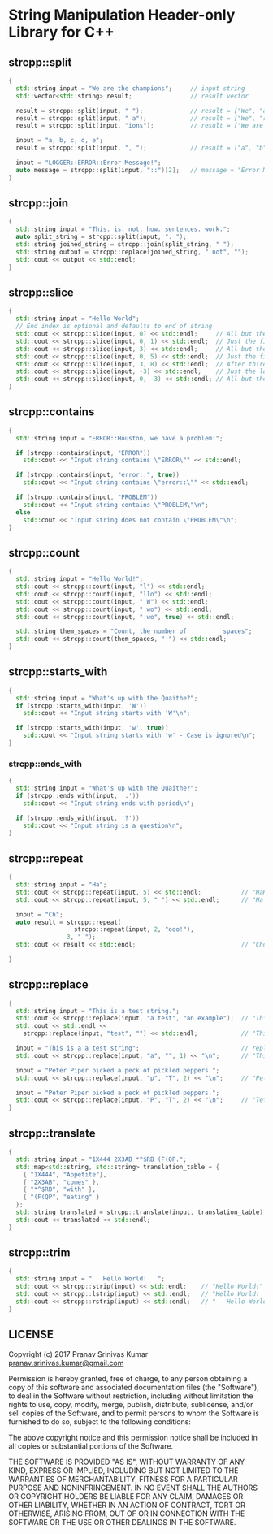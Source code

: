 # String Manipulation Header-only Library for C++

## strcpp::split

```cpp
{
  std::string input = "We are the champions";     // input string
  std::vector<std::string> result;                // result vector

  result = strcpp::split(input, " ");             // result = ["We", "are", "the", "champions"]
  result = strcpp::split(input, " a");            // result = ["We", "re the champions"]
  result = strcpp::split(input, "ions");          // result = ["We are the champ"]

  input = "a, b, c, d, e";
  result = strcpp::split(input, ", ");            // result = ["a", "b", "c", "d", "e"]

  input = "LOGGER::ERROR::Error Message!";
  auto message = strcpp::split(input, "::")[2];   // message = "Error Message!"
}
```

## strcpp::join

```cpp
{
  std::string input = "This. is. not. how. sentences. work.";            // wow such a sentence
  auto split_string = strcpp::split(input, ". ");                        // split using period
  std::string joined_string = strcpp::join(split_string, " ");           // join result of split
  std::string output = strcpp::replace(joined_string, " not", "");       // remove the word 'not'
  std::cout << output << std::endl;
}
```

## strcpp::slice

```cpp
{
  std::string input = "Hello World";
  // End index is optional and defaults to end of string
  std::cout << strcpp::slice(input, 0) << std::endl;     // All but the first zero characters  - "Hello World"
  std::cout << strcpp::slice(input, 0, 1) << std::endl;  // Just the first character           - "H"
  std::cout << strcpp::slice(input, 3) << std::endl;     // All but the first three characters - "lo World"
  std::cout << strcpp::slice(input, 0, 5) << std::endl;  // Just the first five characters     - "Hello"
  std::cout << strcpp::slice(input, 3, 8) << std::endl;  // After third till eigth character   - "lo Wo"
  std::cout << strcpp::slice(input, -3) << std::endl;    // Just the last three characters     - "rld"
  std::cout << strcpp::slice(input, 0, -3) << std::endl; // All but the last three characters  - "Hello Wo"
}
```

## strcpp::contains
```cpp
{
  std::string input = "ERROR::Houston, we have a problem!";

  if (strcpp::contains(input, "ERROR"))                                 // containment check - case sensitive
    std::cout << "Input string contains \"ERROR\"" << std::endl;        // check returns true and prints message

  if (strcpp::contains(input, "error::", true))                         // containment check - ignore case
    std::cout << "Input string contains \"error::\"" << std::endl;      // check returns true and prints message

  if (strcpp::contains(input, "PROBLEM"))                               // containment check - ignore case
    std::cout << "Input string contains \"PROBLEM\"\n";
  else
    std::cout << "Input string does not contain \"PROBLEM\"\n";         // check returns false and prints message
}
```

## strcpp::count

```cpp
{
  std::string input = "Hello World!";
  std::cout << strcpp::count(input, "l") << std::endl;                  // prints 3
  std::cout << strcpp::count(input, "llo") << std::endl;                // prints 1
  std::cout << strcpp::count(input, " W") << std::endl;                 // prints 1
  std::cout << strcpp::count(input, " wo") << std::endl;                // prints 0
  std::cout << strcpp::count(input, " wo", true) << std::endl;          // prints 1 - ignores case

  std::string them_spaces = "Count, the number of          spaces";
  std::cout << strcpp::count(them_spaces, " ") << std::endl;            // prints 13
}
```

## strcpp::starts_with

```cpp
{
  std::string input = "What's up with the Quaithe?";
  if (strcpp::starts_with(input, 'W'))
    std::cout << "Input string starts with 'W'\n";                     // check returns true and prints message

  if (strcpp::starts_with(input, 'w', true))
    std::cout << "Input string starts with 'w' - Case is ignored\n";   // check returns true and prints message
}
```

### strcpp::ends_with

```cpp
{
  std::string input = "What's up with the Quaithe?";
  if (strcpp::ends_with(input, '.'))                                   // check returns false
    std::cout << "Input string ends with period\n";

  if (strcpp::ends_with(input, '?'))                                   // check returns true and prints message
    std::cout << "Input string is a question\n";
}
```

## strcpp::repeat

```cpp
{
  std::string input = "Ha";
  std::cout << strcpp::repeat(input, 5) << std::endl;           // "HaHaHaHaHa"
  std::cout << strcpp::repeat(input, 5, " ") << std::endl;      // "Ha Ha Ha Ha Ha"

  input = "Ch";
  auto result = strcpp::repeat(
                  strcpp::repeat(input, 2, "ooo!"), 
                3, " ");
  std::cout << result << std::endl;                             // "Chooo!Chooo! Chooo!Chooo! Chooo!Chooo!"

}
```

## strcpp::replace

```cpp
{
  std::string input = "This is a test string.";
  std::cout << strcpp::replace(input, "a test", "an example");  // "This is an example string."
  std::cout << std::endl <<
    strcpp::replace(input, "test", "") << std::endl;            // "This is a string"

  input = "This is a a test string";                            // replace the first occurrence of the letter 'a'
  std::cout << strcpp::replace(input, "a", "", 1) << "\n";      // "This is a test string"

  input = "Peter Piper picked a peck of pickled peppers.";                            
  std::cout << strcpp::replace(input, "p", "T", 2) << "\n";     // "Peter PiTer Ticked a peck of pickled peppers."

  input = "Peter Piper picked a peck of pickled peppers.";
  std::cout << strcpp::replace(input, "P", "T", 2) << "\n";     // "Teter Tiper picked a peck of pickled peppers."
}
```

## strcpp::translate

```cpp
{
  std::string input = "1X444 2X3AB *^$RB (F(QP.";                          // coded input message
  std::map<std::string, std::string> translation_table = {
    { "1X444", "Appetite"},
    { "2X3AB", "comes" },
    { "*^$RB", "with" }, 
    { "(F(QP", "eating" }
  };
  std::string translated = strcpp::translate(input, translation_table);
  std::cout << translated << std::endl;                                    // "Appetite comes with eating."
}
```

## strcpp::trim

```cpp
{
  std::string input = "   Hello World!   ";
  std::cout << strcpp::strip(input) << std::endl;    // "Hello World!"
  std::cout << strcpp::lstrip(input) << std::endl;   // "Hello World!   "
  std::cout << strcpp::rstrip(input) << std::endl;   // "   Hello World!"
}
```

## LICENSE

Copyright (c) 2017 Pranav Srinivas Kumar <pranav.srinivas.kumar@gmail.com>

Permission is hereby granted, free of charge, to any person obtaining a copy
of this software and associated documentation files (the "Software"), to deal
in the Software without restriction, including without limitation the rights
to use, copy, modify, merge, publish, distribute, sublicense, and/or sell
copies of the Software, and to permit persons to whom the Software is
furnished to do so, subject to the following conditions:

The above copyright notice and this permission notice shall be included in all
copies or substantial portions of the Software.

THE SOFTWARE IS PROVIDED "AS IS", WITHOUT WARRANTY OF ANY KIND, EXPRESS OR
IMPLIED, INCLUDING BUT NOT LIMITED TO THE WARRANTIES OF MERCHANTABILITY,
FITNESS FOR A PARTICULAR PURPOSE AND NONINFRINGEMENT. IN NO EVENT SHALL THE
AUTHORS OR COPYRIGHT HOLDERS BE LIABLE FOR ANY CLAIM, DAMAGES OR OTHER
LIABILITY, WHETHER IN AN ACTION OF CONTRACT, TORT OR OTHERWISE, ARISING FROM,
OUT OF OR IN CONNECTION WITH THE SOFTWARE OR THE USE OR OTHER DEALINGS IN THE
SOFTWARE.
